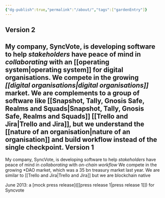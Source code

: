 ```yaml
---
{"dg-publish":true,"permalink":"/about/","tags":["gardenEntry"]}
---
```


Version 2
---
My company, SyncVote, is developing software to help *stakeholders* have peace of mind in *collaborating* with an [[operating system\|operating system]] for digital organisations.
We compete in the growing *[[digital organisations\|digital organisations]]* market.
We are complements to a group of software like [[Snapshot, Tally, Gnosis Safe,  Realms and Squads\|Snapshot, Tally, Gnosis Safe,  Realms and Squads]] [[Trello and Jira\|Trello and Jira]], but we understand the [[nature of an organisation\|nature of an organisation]] and build workflow instead of the single checkpoint.
Version 1
---
My company, SyncVote, is developing software to help *stakeholders* have peace of mind in *collaborating* with *on-chain workflow*
We compete in the growing *DAO market, which was a 35 bn treasury market last year.
We are similar to [[Trello and Jira\|Trello and Jira]] but we are blockchain native

June 2013: a [mock press release]([[press release 1\|press release 1]]) for Syncvote